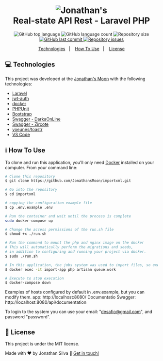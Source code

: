 
<h1 align="center">
    <img alt="Jonathan's" src="https://i.pinimg.com/originals/52/1a/fa/521afaada5d1c270249703e2420fbbb3.png" />
    <br>
    Real-state API Rest - Laravel PHP
</h1>

<p align="center">
  <img alt="GitHub top language" src="https://img.shields.io/github/languages/top/JonathansMoon/importxml">

  <img alt="GitHub language count" src="https://img.shields.io/github/languages/count/JonathansMoon/importxml">

  <img alt="Repository size" src="https://img.shields.io/github/repo-size/JonathansMoon/importxml">
  <a href="https://github.com/JonathansMoon/importxml/commits/master">
    <img alt="GitHub last commit" src="https://img.shields.io/github/last-commit/JonathansMoon/importxml">
  </a>

  <a href="https://github.com/JonathansMoon/importxml/issues">
    <img alt="Repository issues" src="https://img.shields.io/github/issues/JonathansMoon/importxml.svg">
  </a>

<p align="center">
  <a href="#Moon-technologies">Technologies</a>&nbsp;&nbsp;&nbsp;|&nbsp;&nbsp;&nbsp;
  <a href="#information_source-how-to-use">How To Use</a>&nbsp;&nbsp;&nbsp;|&nbsp;&nbsp;&nbsp;
  <a href="#memo-license">License</a>
</p>

## :computer: Technologies

This project was developed at the [Jonathan's Moon](#) with the following technologies:

-  [Laravel](https://laravel.com/)
-  [jwt-auth](https://github.com/tymondesigns/jwt-auth)
-  [docker](https://www.docker.com/)
-  [PHPUnit](https://phpunit.de/)
-  [Bootstrap](https://getbootstrap.com/)
-  [Swagger - DarkaOnLine](https://github.com/DarkaOnLine/L5-Swagger)
-  [Swagger - Zircote](https://github.com/zircote/swagger-php)
-  [yoeunes/toastr](https://github.com/yoeunes/toastr)
-  [VS Code][vc]

## :information_source: How To Use

To clone and run this application, you'll only need [Docker](https://www.docker.com/) installed on your computer. From your command line:

```bash
# Clone this repository
$ git clone https://github.com/JonathansMoon/importxml.git

# Go into the repository
$ cd importxml

# copying the configuration example file
$ cp .env.example .env

# Run the container and wait until the process is complete
sudo docker-compose up

# Change the access permissions of the run.sh file
$ chmod +x ./run.sh

# Run the command to mount the php and nginx image on the docker
# This will automatically perform the migrations and seeds, 
# in addition to configuring and running your project via docker.
$ sudo ./run.sh

# In this application, the jobs system was used to import files, so execute the code below to run the queues.
$ docker exec -it import-app php artisan queue:work

# Execute to stop execution
$ docker-compose down
```

Examples of hosts configured by default in .env.example, but you can modify them.
app: http://localhost:8080/
Documentatio Swagger: http://localhost:8080/api/documentation


To login to the system you can use your email: "desafio@gmail.com", and password "password".

## :memo: License
This project is under the MIT license.

Made with ♥ by Jonathan Silva :wave: [Get in touch!](https://www.linkedin.com/in/jonathan-silva-gomes-53271a168/)

[vc]: https://code.visualstudio.com/
